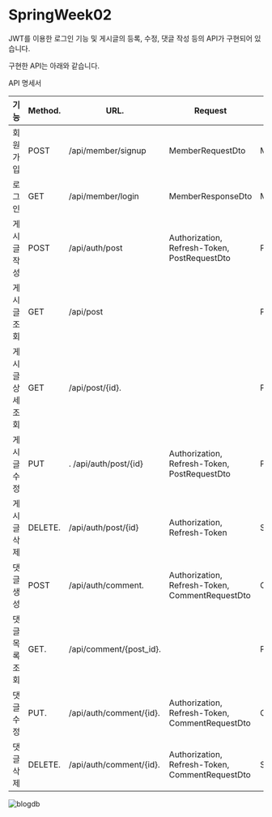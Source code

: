 # SpringWeek02

JWT를 이용한 로그인 기능 및 게시글의 등록, 수정, 댓글 작성 등의 API가 구현되어 있습니다.

구현한 API는 아래와 같습니다.

API 명세서

| 기능           |    Method.    | URL.              | Request           |   Response|
| ------------- | ------------- |-----------         |------------------|------------
| 회원 가입       | POST           |/api/member/signup | MemberRequestDto| MemberResponseDto
| 로그인          | GET           |/api/member/login| MemberResponseDto| MemberResponseDto
| 게시글 작성     | POST         | /api/auth/post | Authorization, Refresh-Token, PostRequestDto| PostResponseDto
| 게시글 조회     | GET           | /api/post       |                      | PostResponseDto
| 게시글 상세 조회 | GET           | /api/post/{id}.  |                      | PostResponseDto
| 게시글 수정     | PUT          |. /api/auth/post/{id}| Authorization, Refresh-Token, PostRequestDto | PostResponseDto
| 게시글 삭제     | DELETE.      | /api/auth/post/{id} | Authorization, Refresh-Token | String msg
| 댓글 생성      | POST         | /api/auth/comment.  | Authorization, Refresh-Token, CommentRequestDto | CommentResponseDto
| 댓글 목록 조회  | GET.        | /api/comment/{post_id}.   |               | PostResponseDto
| 댓글 수정      | PUT.         | /api/auth/comment/{id}. |  Authorization, Refresh-Token, CommentRequestDto | CommentResponseDto
| 댓글 삭제      | DELETE.      | /api/auth/comment/{id}.  | Authorization, Refresh-Token, CommentRequestDto | String msg


![blogdb](https://user-images.githubusercontent.com/96556213/195434227-89ca5625-9869-4639-9493-3f719b07cc19.png)
